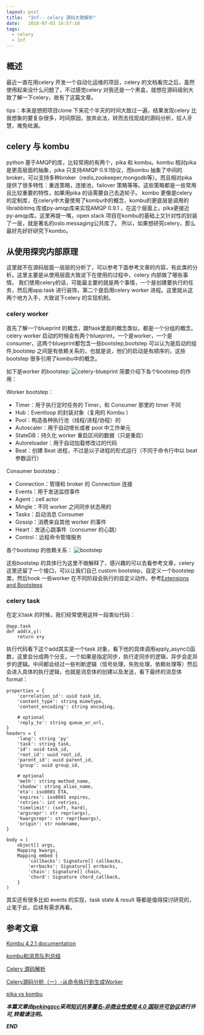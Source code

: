 ```yaml
---
layout: post
title:  "Inf-- celery 源码大致解析"
date:   2018-07-03 14:57:10
tags: 
  - celery
  - Inf
---
```



## 概述

最近一直在用celery 开发一个自动化运维的项目，celery 的文档看完之后，虽然使用起来没什么问题了，不过感觉celery 对我还是一个黑盒，就想在源码级别大致了解一下celery，故有了这篇文章。

tips：本来是想把项目clone 下来花个半天的时间大致过一遍，结果发现celery 比我想象的要复杂很多，时间原因，放弃此法，转而去找现成的源码分析，拾人牙慧，难免纰漏。


## celery 与 kombu

python 基于AMQP的库，比较常用的有两个，pika 和 kombu。kombu 相对pika 是更高层面的抽象，pika 只支持AMQP 0.9.1协议，而kombu 抽象了中间的broker，可以支持多种broker（redis,zookeeper,mongodb等）。而且相对pika 提供了很多特性：重连策略，连接池，failover 策略等等。这些策略都是一些常用且比较重要的特性，如果用pika 的话需要自己去造轮子。
kombo 更像是celery 的定制库，在celery中大量使用了kombu中的概念，kombu的更底层是调用的librabbitmq 库或py-amqp库来实现AMQP 0.9.1 ，在这个层面上，pika更接近py-amqp库。这里再提一嘴，open stack 项目在kombu的基础上又针对性的封装了一层，就是著名的oslo.messaging公共库了。
所以，如果想研究celery，那么最好先好好研究下kombo。


## 从使用探究内部原理

这里就不在源码层面一层层的分析了，可以参考下面参考文章的内容，有此类的分析。这里主要是从使用层面大致说下在使用的过程中，celery 内部做了哪些事情。
我们使用celery的话，可能最主要的就是两个事情，一个是创建要执行的任务，然后用app.task 进行装饰，第二个是启用celery worker 进程。这里就从这两个地方入手，大致说下celery 的实现机制。


### celery worker 

首先了解一个blueprint 的概念，跟flask里面的概念类似，都是一个分组的概念。celery worker 启动的时候会有两个blueprint，一个是worker，一个是consumer，这两个blueprint都包含一些bootstep,bootstep 可以认为是启动的组件,bootstep 之间是有依赖关系的，也就是说，他们的启动是有顺序的，这些bootstep 很多引用了kombu中的概念。 

如下是worker 的bootstep:
![celery-blueprint](https://raw.githubusercontent.com/zhangchenchen/zhangchenchen.github.io/hexo/images/celery-blueprint.png)
简要介绍下各个bootstep 的作用：

Worker bootstep：
- Timer：用于执行定时任务的 Timer，和 Consumer 那里的 timer 不同
- Hub：Eventloop 的封装对象（复用的 Kombu ）
- Pool：构造各种执行池（线程/进程/协程）的
- Autoscaler：用于自动增长或者 pool 中工作单元
- StateDB：持久化 worker 重启区间的数据（只是重启）
- Autoreloader：用于自动加载修改过的代码
- Beat：创建 Beat 进程，不过是以子进程的形式运行（不同于命令行中以 beat 参数运行）

Consumer bootstep：
- Connection：管理和 broker 的 Connection 连接
- Events：用于发送监控事件
- Agent：cell actor
- Mingle：不同 worker 之间同步状态用的
- Tasks：启动消息 Consumer
- Gossip：消费来自其他 worker 的事件
- Heart：发送心跳事件（consumer 的心跳）
- Control：远程命令管理服务

各个bootstep 的依赖关系：
![bootstep](https://raw.githubusercontent.com/zhangchenchen/zhangchenchen.github.io/hexo/images/2018-07-03-bootstep.png)

这些bootstep 的具体行为这里不做解释了，感兴趣的可以去看参考文章，celery这里还留了一个接口，可以让我们自己 custom bootstep，自定义一个bootstep 类，然后hook 一些worker 在不同阶段会执行的自定义动作。参考[Extensions and Bootsteps](http://docs.celeryproject.org/en/latest/userguide/extending.html#blueprints)


### celery task

在定义task 的时候，我们经常使用这样一段类似代码：

```
@app.task
def add(x,y):
    return x+y 
```

执行代码看下这个add其实是一个task 对象，看下他的具体调用apply_async()函数，这里会分成两个分支，一个如果是指定同步，执行走同步的逻辑，异步会走异步的逻辑。中间都会经过一些判断逻辑（信号处理，失败处理，依赖处理等）然后会进入具体的执行逻辑，也就是消息体的创建以及发送，看下最终的消息体format：

```
properties = {
    'correlation_id': uuid task_id,
    'content_type': string mimetype,
    'content_encoding': string encoding,

    # optional
    'reply_to': string queue_or_url,
}
headers = {
    'lang': string 'py'
    'task': string task,
    'id': uuid task_id,
    'root_id': uuid root_id,
    'parent_id': uuid parent_id,
    'group': uuid group_id,

    # optional
    'meth': string method_name,
    'shadow': string alias_name,
    'eta': iso8601 ETA,
    'expires': iso8601 expires,
    'retries': int retries,
    'timelimit': (soft, hard),
    'argsrepr': str repr(args),
    'kwargsrepr': str repr(kwargs),
    'origin': str nodename,
}

body = (
    object[] args,
    Mapping kwargs,
    Mapping embed {
        'callbacks': Signature[] callbacks,
        'errbacks': Signature[] errbacks,
        'chain': Signature[] chain,
        'chord': Signature chord_callback,
    }
)
```


其实还有很多比如 events 的实现，task state & result 等都是值得探讨研究的，止笔于此，后续有需求再看。

## 参考文章

[Kombu 4.2.1 documentation](http://docs.celeryproject.org/projects/kombu/en/latest/introduction.html)

[kombu和消息队列总结](http://gtcsq.readthedocs.io/en/latest/openstack/kombu.html)

[Celery 源码解析](https://liuliqiang.info/post/celery-source-analysis-worker-execute-engine)

[Celery源码分析（一）-从命令执行到生成Worker](https://blog.csdn.net/happyAnger6/article/details/53869262)

[pika vs kombu](https://stackoverflow.com/questions/48524536/can-anyone-please-tell-me-what-are-the-differences-between-pika-and-kombu-messag)


***本篇文章由[pekingzcc](https://zhangchenchen.github.io/)采用[知识共享署名-非商业性使用 4.0 国际许可协议](https://creativecommons.org/licenses/by-nc-sa/4.0/)进行许可,转载请注明。***


 ***END***